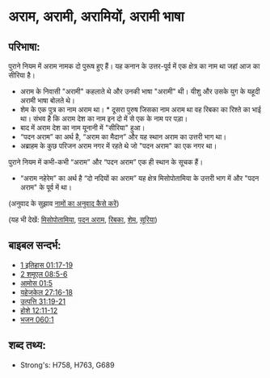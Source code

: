 # अराम, अरामी, अरामियों, अरामी भाषा #

## परिभाषा: ##

पुराने नियम में अराम नामक दो पुरूष हुए हैं। यह कनान के उत्तर-पूर्व में एक क्षेत्र का नाम था जहां आज का सीरिया है।

* अराम के निवासी "अरामी" कहलाते थे और उनकी भाषा "अरामी" थी। यीशु और उसके युग के यहूदी अरामी भाषा बोलते थे।
* शेम के एक पुत्र का नाम अराम था। * दूसरा पुरुष जिसका नाम अराम था वह रिबका का रिश्ते का भाई था। संभव है कि अराम देश का नाम इन दो में से एक के नाम पर पड़ा।
* बाद में अराम देश का नाम यूनानी में "सीरिया" हुआ।
* “पदन अराम” का अर्थ है, “अराम का मैदान” और यह स्थान अराम का उत्तरी भाग था।
* अब्राहम के कुछ परिजन अराम नगर में रहते थे जो "पदन अराम" का एक नगर था।

पुराने नियम में कभी-कभी “अराम” और “पदन अराम” एक ही स्थान के सूचक हैं।

* “अराम नहेरेम” का अर्थ है “दो नदियों का अराम” यह क्षेत्र मिसोपोतामिया के उत्तरी भाग में और "पदन अराम" के पूर्व में था।

(अनुवाद के सुझाव [नामों का अनुवाद कैसे करें](rc://hi/ta/man/translate/translate-names))

(यह भी देखें: [मिसोपोतामिया](../names/mesopotamia.md), [पदन अराम](../names/paddanaram.md), [रिबका](../names/rebekah.md), [शेम](../names/shem.md), [सूरिया](../names/syria.md))

## बाइबल सन्दर्भ: ##

* [1 इतिहास 01:17-19](rc://hi/tn/help/1ch/01/17)
* [2 शमूएल 08:5-6](rc://hi/tn/help/2sa/08/05)
* [आमोस 01:5](rc://hi/tn/help/amo/01/05)
* [यहेजकेल 27:16-18](rc://hi/tn/help/ezk/27/16)
* [उत्पत्ति 31:19-21](rc://hi/tn/help/gen/31/19)
* [होशे 12:11-12](rc://hi/tn/help/hos/12/11)
* [भजन 060:1](rc://hi/tn/help/psa/060/001)

## शब्द तथ्य: ##

* Strong's: H758, H763, G689
